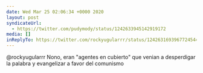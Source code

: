 ```yaml
---
date: Wed Mar 25 02:06:34 +0000 2020
layout: post
syndicateUrl:
  - https://twitter.com/pudymody/status/1242633945142919172
media: []
inReplyTo: https://twitter.com/rockyugularrr/status/1242631693967724544
---
```

@rockyugularrr Nono, eran "agentes en cubierto" que venian a desperdigar la palabra y evangelizar a favor del comunismo

